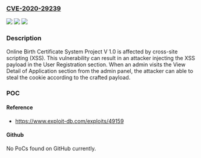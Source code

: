 ### [CVE-2020-29239](https://cve.mitre.org/cgi-bin/cvename.cgi?name=CVE-2020-29239)
![](https://img.shields.io/static/v1?label=Product&message=n%2Fa&color=blue)
![](https://img.shields.io/static/v1?label=Version&message=n%2Fa&color=blue)
![](https://img.shields.io/static/v1?label=Vulnerability&message=n%2Fa&color=brighgreen)

### Description

Online Birth Certificate System Project V 1.0 is affected by cross-site scripting (XSS). This vulnerability can result in an attacker injecting the XSS payload in the User Registration section. When an admin visits the View Detail of Application section from the admin panel, the attacker can able to steal the cookie according to the crafted payload.

### POC

#### Reference
- https://www.exploit-db.com/exploits/49159

#### Github
No PoCs found on GitHub currently.

